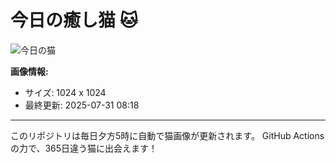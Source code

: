 # 今日の癒し猫 🐱

![今日の猫](https://cdn2.thecatapi.com/images/MTkyOTcwNQ.jpg)

**画像情報:**
- サイズ: 1024 x 1024
- 最終更新: 2025-07-31 08:18

---

このリポジトリは毎日夕方5時に自動で猫画像が更新されます。
GitHub Actionsの力で、365日違う猫に出会えます！
